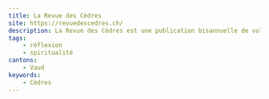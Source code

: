 ```yaml
---
title: La Revue des Cèdres
site: https://revuedescedres.ch/
description: La Revue des Cèdres est une publication bisannuelle de vulgarisation théologique
tags:
    - réflexion
    - spiritualité
cantons: 
    - Vaud
keywords:
    - Cèdres
---
```


